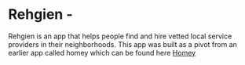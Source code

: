 # Rehgien - 

Rehgien is an app that helps people find and hire vetted local service providers in their neighborhoods. This app was built as a pivot from an earlier app called homey which can be found here
[Homey](https://github.com/mutuaMkennedy/homey)
